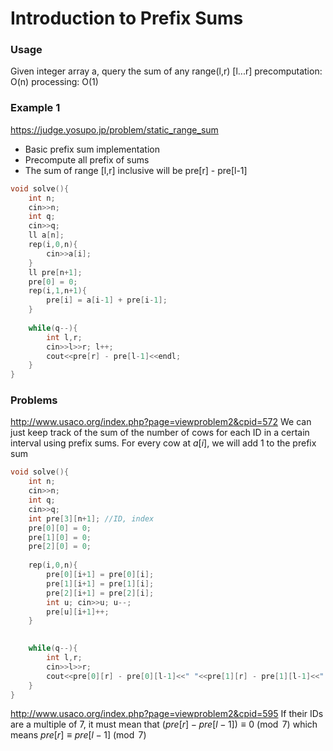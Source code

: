 # Introduction to Prefix Sums
### Usage
Given integer array a, query the sum of any range(l,r) [l...r] 
precomputation: O(n)
processing: O(1)


### Example 1

https://judge.yosupo.jp/problem/static_range_sum
- Basic prefix sum implementation
- Precompute all prefix of sums
- The sum of range [l,r] inclusive will be pre[r] - pre[l-1]

```cpp
void solve(){
    int n;
    cin>>n;
    int q;
    cin>>q;
    ll a[n];
    rep(i,0,n){
        cin>>a[i];
    }
    ll pre[n+1];
    pre[0] = 0; 
    rep(i,1,n+1){
        pre[i] = a[i-1] + pre[i-1];
    }
    
    while(q--){
        int l,r;
        cin>>l>>r; l++;
        cout<<pre[r] - pre[l-1]<<endl;
    }
}
```

### Problems
http://www.usaco.org/index.php?page=viewproblem2&cpid=572
We can just keep track of the sum of the number of cows for each ID in a certain interval using prefix sums. 
For every cow at $a[i]$, we will add 1 to the prefix sum
```cpp
void solve(){
    int n;
    cin>>n;
    int q;
    cin>>q;
    int pre[3][n+1]; //ID, index
    pre[0][0] = 0;
    pre[1][0] = 0;
    pre[2][0] = 0;
    
    rep(i,0,n){
        pre[0][i+1] = pre[0][i];
        pre[1][i+1] = pre[1][i];
        pre[2][i+1] = pre[2][i];
        int u; cin>>u; u--;
        pre[u][i+1]++;
    }

    
    while(q--){
        int l,r;
        cin>>l>>r; 
        cout<<pre[0][r] - pre[0][l-1]<<" "<<pre[1][r] - pre[1][l-1]<<" "<<pre[2][r] - pre[2][l-1]<<endl;
    }
}
```

http://www.usaco.org/index.php?page=viewproblem2&cpid=595
If their IDs are a multiple of 7, it must mean that $(pre[r] - pre[l-1]) \equiv 0 \pmod{7}$ which means $pre[r] \equiv pre[l-1] \pmod{7}$
